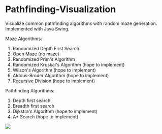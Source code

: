 # Pathfinding-Visualization
Visualize common pathfinding algorithms with random maze generation. Implemented with Java Swing.

Maze Algorithms:
1. Randomized Depth First Search
2. Open Maze (no maze)
3. Randomized Prim's Algorithm
4. Randomized Kruskal's Algorithm (hope to implement)
5. Wilson's Algorithm (hope to implement)
6. Aldous-Broder Algorithm (hope to implement)
7. Recursive Division (hope to implement)


Pathfinding Algorithms:
1. Depth first search
2. Breadth first search
3. Dijkstra's Algorithm (hope to implement)
4. A* Search (hope to implement)



![](randomDFS+dfs.gif)




